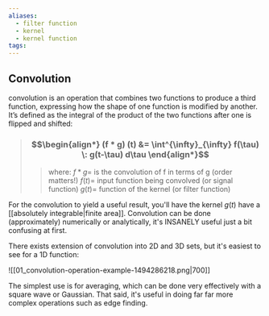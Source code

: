 ```yaml
---
aliases:
  - filter function
  - kernel
  - kernel function
tags:
---
```


## Convolution

convolution is an operation that combines two functions to produce a third function, expressing how the shape of one function is modified by another. It’s defined as the integral of the product of the two functions after one is flipped and shifted:

> ### $$\begin{align*} (f * g) (t) &=  \int^{\infty}_{\infty} f(\tau) \: g(t-\tau) d\tau \end{align*}$$
>> where:
>> $f*g=$ is the convolution of f in terms of g (order matters!)
>> $f(t)=$ input function being convolved (or signal function)
>> $g(t)=$ function of the kernel (or filter function)

For the convolution to yield a useful result, you'll have the kernel $g(t)$ have a [[absolutely integrable|finite area]]. Convolution can be done (approximately) numerically or analytically, it's INSANELY useful just a bit confusing at first.

There exists extension of convolution into 2D and 3D sets, but it's easiest to see for a 1D function:

![[01_convolution-operation-example-1494286218.png|700]]

The simplest use is for averaging, which can be done very effectively with a square wave or Gaussian. That said, it's useful in doing far far more complex operations such as edge finding.